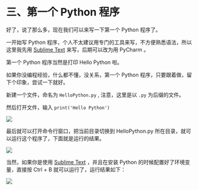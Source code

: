 # 三、第一个 Python 程序 #

好了，说了那么多，现在我们可以来写一下第一个 Python 程序了。

一开始写 Python 程序，个人不太建议用专门的工具来写，不方便熟悉语法，所以这里我先用 [Sublime Text](http://www.sublimetext.com/) 来写，后期可以改为用 PyCharm 。

第一个 Python 程序当然是打印 Hello Python 啦。

如果你没编程经验，什么都不懂，没关系，第一个 Python 程序，只要跟着做，留下个印象，尝试一下就好。

新建一个文件，命名为 `HelloPython.py` , 注意，这里是以 `.py` 为后缀的文件。

然后打开文件，输入 `print('Hello Python')`


![](http://twowaterimage.oss-cn-beijing.aliyuncs.com/2019-08-17-075948.jpg)


最后就可以打开命令行窗口，把当前目录切换到 HelloPython.py 所在目录，就可以运行这个程序了，下面就是运行的结果。


![](http://twowaterimage.oss-cn-beijing.aliyuncs.com/2019-08-17-075956.jpg)


当然，如果你是使用  [Sublime Text](http://www.sublimetext.com/) ，并且在安装 Python 的时候配置好了环境变量，直接按 Ctrl + B 就可以运行了，运行结果如下：

![](http://twowaterimage.oss-cn-beijing.aliyuncs.com/2019-08-17-080018.jpg)


